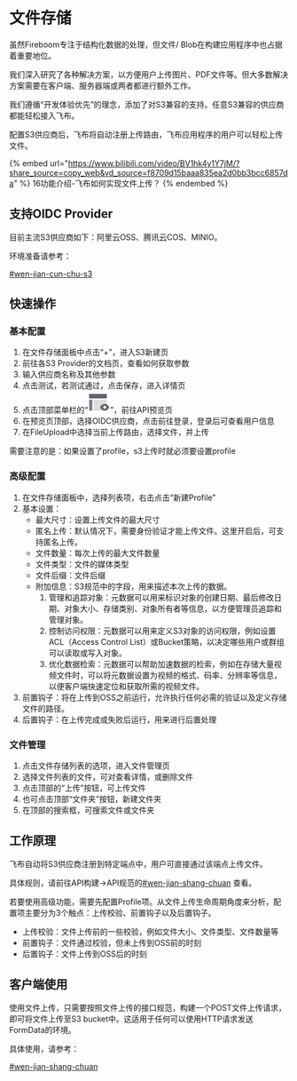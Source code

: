 # 文件存储

虽然Fireboom专注于结构化数据的处理，但文件/ Blob在构建应用程序中也占据着重要地位。

我们深入研究了各种解决方案，以方便用户上传图片、PDF文件等。但大多数解决方案需要在客户端、服务器端或两者都进行额外工作。

我们遵循“开发体验优先”的理念，添加了对S3兼容的支持。任意S3兼容的供应商都能轻松接入飞布。

配置S3供应商后，飞布将自动注册上传路由，飞布应用程序的用户可以轻松上传文件。

{% embed url="https://www.bilibili.com/video/BV1hk4y1Y7jM/?share_source=copy_web&vd_source=f8709d15baaa835ea2d0bb3bcc6857da" %}
16功能介绍-飞布如何实现文件上传？
{% endembed %}

## 支持OIDC Provider

目前主流S3供应商如下：阿里云OSS、腾讯云COS、MINIO。

环境准备请参考：

[#wen-jian-cun-chu-s3](../huan-jing-zhun-bei.md#wen-jian-cun-chu-s3 "mention")

## 快速操作

### 基本配置

1. 在文件存储面板中点击“+”，进入S3新建页
2. 前往各S3 Provider的文档页，查看如何获取参数
3. 输入供应商名称及其他参数
4. 点击测试，若测试通过，点击保存，进入详情页
5. 点击顶部菜单栏的“<img src="data:image/png;base64,iVBORw0KGgoAAAANSUhEUgAAACgAAAAoCAMAAAC7IEhfAAAAY1BMVEUAAADU1NRjZmxvcnePkZVgY2rPz9BfY2poaHTAwMOAhIxoa3FgYmpgYmlgY2nFxcbU1NRmZm+Ag427u73U1NRfYml/g4zt7e3k5eXW1te9vsCztLefoaWanKCOkJVydXtucXecDQKGAAAAFXRSTlMAzP336NDOiAvTz/rn2tjSph7Qs6d9epWLAAAAjElEQVQ4y+2T2Q6EIAxFK+A6mzMj4q7//5VaYngCG2N8cDkvNOlJSG9TuCq+XMQ3oiQ4p0jGsx+/fCIByDwrqRFzDYDn4BatYiw4Y1zEhBgIJjUsjJbED5eG19ctBtrr66rD9x05RYH9oVBKtViFTvGB7UZNlFg9N4n01/QwdDwrA0/mU0jtK/zDYRgBwgsrsPomQg4AAAAASUVORK5CYII=" alt="预览" data-size="line">”，前往API预览页
6. 在预览页顶部，选择OIDC供应商，点击前往登录，登录后可查看用户信息
7. 在FileUpload中选择当前上传路由，选择文件，并上传

需要注意的是：如果设置了profile，s3上传时就必须要设置profile

### 高级配置

1. 在文件存储面板中，选择列表项，右击点击“新建Profile”
2. 基本设置：
   * 最大尺寸：设置上传文件的最大尺寸
   * 匿名上传：默认情况下，需要身份验证才能上传文件。这里开启后，可支持匿名上传。
   * 文件数量：每次上传的最大文件数量
   * 文件类型：文件的媒体类型
   * 文件后缀：文件后缀
   * 附加信息：S3规范中的字段，用来描述本次上传的数据。
     1. 管理和追踪对象：元数据可以用来标识对象的创建日期、最后修改日期、对象大小、存储类别、对象所有者等信息，以方便管理员追踪和管理对象。
     2. 控制访问权限：元数据可以用来定义S3对象的访问权限，例如设置ACL（Access Control List）或Bucket策略，以决定哪些用户或群组可以读取或写入对象。
     3. 优化数据检索：元数据可以帮助加速数据的检索，例如在存储大量视频文件时，可以将元数据设置为视频的格式、码率、分辨率等信息，以便客户端快速定位和获取所需的视频文件。
3. 前置钩子：将在上传到OSS之前运行，允许执行任何必需的验证以及定义存储文件的路径。
4. 后置钩子：在上传完成或失败后运行，用来进行后置处理

### 文件管理

1. 点击文件存储列表的选项，进入文件管理页
2. 选择文件列表的文件，可对查看详情，或删除文件
3. 点击顶部的“上传”按钮，可上传文件
4. 也可点击顶部“文件夹”按钮，新建文件夹
5. 在顶部的搜索框，可搜索文件或文件夹

## 工作原理

飞布自动将S3供应商注册到特定端点中，用户可直接通过该端点上传文件。

具体规则，请前往API构建->API规范的[#wen-jian-shang-chuan](api-gou-jian/api-gui-fan.md#wen-jian-shang-chuan "mention") 查看。

若要使用高级功能，需要先配置Profile项。从文件上传生命周期角度来分析，配置项主要分为3个触点：上传校验、前置钩子以及后置钩子。

* 上传校验：文件上传前的一些校验，例如文件大小、文件类型、文件数量等
* 前置钩子：文件通过校验，但未上传到OSS前的时刻
* 后置钩子：文件上传到OSS后的时刻

## 客户端使用

使用文件上传，只需要按照文件上传的接口规范，构建一个POST文件上传请求，即可将文件上传至S3 bucket中。这适用于任何可以使用HTTP请求发送FormData的环境。

具体使用，请参考：

[#wen-jian-shang-chuan](sdk-sheng-cheng/wei-xin-xiao-cheng-xu-sdk.md#wen-jian-shang-chuan "mention")



